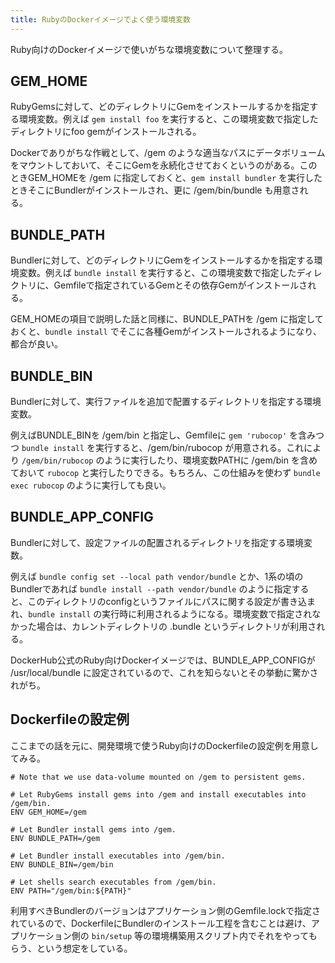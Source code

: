 ```yaml
---
title: RubyのDockerイメージでよく使う環境変数
---
```


Ruby向けのDockerイメージで使いがちな環境変数について整理する。

## GEM_HOME

RubyGemsに対して、どのディレクトリにGemをインストールするかを指定する環境変数。例えば `gem install foo` を実行すると、この環境変数で指定したディレクトリにfoo gemがインストールされる。

Dockerでありがちな作戦として、/gem のような適当なパスにデータボリュームをマウントしておいて、そこにGemを永続化させておくというのがある。このときGEM_HOMEを /gem に指定しておくと、`gem install bundler` を実行したときそこにBundlerがインストールされ、更に /gem/bin/bundle も用意される。

## BUNDLE_PATH

Bundlerに対して、どのディレクトリにGemをインストールするかを指定する環境変数。例えば `bundle install` を実行すると、この環境変数で指定したディレクトリに、Gemfileで指定されているGemとその依存Gemがインストールされる。

GEM_HOMEの項目で説明した話と同様に、BUNDLE_PATHを /gem に指定しておくと、`bundle install` でそこに各種Gemがインストールされるようになり、都合が良い。

## BUNDLE_BIN

Bundlerに対して、実行ファイルを追加で配置するディレクトリを指定する環境変数。

例えばBUNDLE_BINを /gem/bin と指定し、Gemfileに `gem 'rubocop'` を含みつつ `bundle install` を実行すると、/gem/bin/rubocop が用意される。これにより `/gem/bin/rubocop` のように実行したり、環境変数PATHに /gem/bin を含めておいて `rubocop` と実行したりできる。もちろん、この仕組みを使わず `bundle exec rubocop` のように実行しても良い。

## BUNDLE_APP_CONFIG

Bundlerに対して、設定ファイルの配置されるディレクトリを指定する環境変数。

例えば `bundle config set --local path vendor/bundle` とか、1系の頃のBundlerであれば `bundle install --path vendor/bundle` のように指定すると、このディレクトリのconfigというファイルにパスに関する設定が書き込まれ、`bundle install` の実行時に利用されるようになる。環境変数で指定されなかった場合は、カレントディレクトリの .bundle というディレクトリが利用される。

DockerHub公式のRuby向けDockerイメージでは、BUNDLE_APP_CONFIGが /usr/local/bundle に設定されているので、これを知らないとその挙動に驚かされがち。

## Dockerfileの設定例

ここまでの話を元に、開発環境で使うRuby向けのDockerfileの設定例を用意してみる。

```
# Note that we use data-volume mounted on /gem to persistent gems.

# Let RubyGems install gems into /gem and install executables into /gem/bin.
ENV GEM_HOME=/gem

# Let Bundler install gems into /gem.
ENV BUNDLE_PATH=/gem

# Let Bundler install executables into /gem/bin.
ENV BUNDLE_BIN=/gem/bin

# Let shells search executables from /gem/bin.
ENV PATH="/gem/bin:${PATH}"
```

利用すべきBundlerのバージョンはアプリケーション側のGemfile.lockで指定されているので、DockerfileにBundlerのインストール工程を含むことは避け、アプリケーション側の `bin/setup` 等の環境構築用スクリプト内でそれをやってもらう、という想定をしている。
